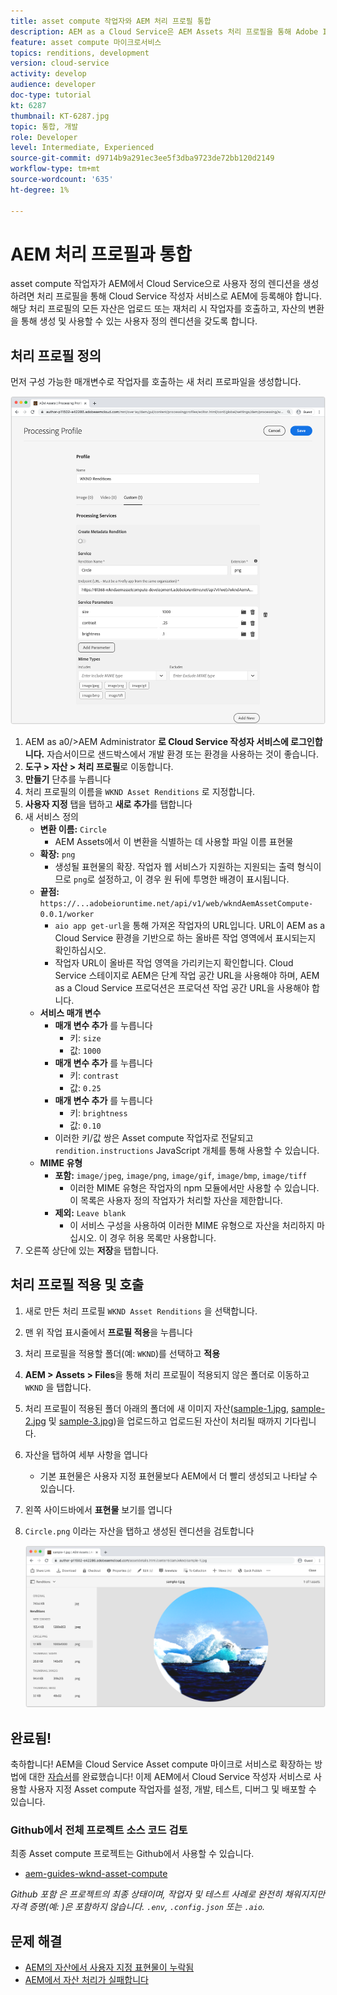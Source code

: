 ```yaml
---
title: asset compute 작업자와 AEM 처리 프로필 통합
description: AEM as a Cloud Service은 AEM Assets 처리 프로필을 통해 Adobe I/O Runtime에 배포된 Asset compute 작업자와 통합됩니다. 처리 프로필은 사용자 정의 작업자를 사용하여 특정 자산을 처리하고 작업자가 생성한 파일을 자산 변환으로 저장하도록 작성자 서비스에 구성됩니다.
feature: asset compute 마이크로서비스
topics: renditions, development
version: cloud-service
activity: develop
audience: developer
doc-type: tutorial
kt: 6287
thumbnail: KT-6287.jpg
topic: 통합, 개발
role: Developer
level: Intermediate, Experienced
source-git-commit: d9714b9a291ec3ee5f3dba9723de72bb120d2149
workflow-type: tm+mt
source-wordcount: '635'
ht-degree: 1%

---
```



# AEM 처리 프로필과 통합

asset compute 작업자가 AEM에서 Cloud Service으로 사용자 정의 렌디션을 생성하려면 처리 프로필을 통해 Cloud Service 작성자 서비스로 AEM에 등록해야 합니다. 해당 처리 프로필의 모든 자산은 업로드 또는 재처리 시 작업자를 호출하고, 자산의 변환을 통해 생성 및 사용할 수 있는 사용자 정의 렌디션을 갖도록 합니다.

## 처리 프로필 정의

먼저 구성 가능한 매개변수로 작업자를 호출하는 새 처리 프로파일을 생성합니다.

![처리 프로필](./assets/processing-profiles/new-processing-profile.png)

1. AEM as a0/>AEM Administrator __로 Cloud Service 작성자 서비스에 로그인합니다.__ 자습서이므로 샌드박스에서 개발 환경 또는 환경을 사용하는 것이 좋습니다.
1. __도구 > 자산 > 처리 프로필__&#x200B;로 이동합니다.
1. __만들기__ 단추를 누릅니다
1. 처리 프로필의 이름을 `WKND Asset Renditions` 로 지정합니다.
1. __사용자 지정__ 탭을 탭하고 __새로 추가__&#x200B;를 탭합니다
1. 새 서비스 정의
   + __변환 이름:__ `Circle`
      + AEM Assets에서 이 변환을 식별하는 데 사용할 파일 이름 표현물
   + __확장:__ `png`
      + 생성될 표현물의 확장. 작업자 웹 서비스가 지원하는 지원되는 출력 형식이므로 `png`로 설정하고, 이 경우 원 뒤에 투명한 배경이 표시됩니다.
   + __끝점:__ `https://...adobeioruntime.net/api/v1/web/wkndAemAssetCompute-0.0.1/worker`
      + `aio app get-url`을 통해 가져온 작업자의 URL입니다. URL이 AEM as a Cloud Service 환경을 기반으로 하는 올바른 작업 영역에서 표시되는지 확인하십시오.
      + 작업자 URL이 올바른 작업 영역을 가리키는지 확인합니다. Cloud Service 스테이지로 AEM은 단계 작업 공간 URL을 사용해야 하며, AEM as a Cloud Service 프로덕션은 프로덕션 작업 공간 URL을 사용해야 합니다.
   + __서비스 매개 변수__
      + __매개 변수 추가__ 를 누릅니다
         + 키: `size`
         + 값: `1000`
      + __매개 변수 추가__ 를 누릅니다
         + 키: `contrast`
         + 값: `0.25`
      + __매개 변수 추가__ 를 누릅니다
         + 키: `brightness`
         + 값: `0.10`
      + 이러한 키/값 쌍은 Asset compute 작업자로 전달되고 `rendition.instructions` JavaScript 개체를 통해 사용할 수 있습니다.
   + __MIME 유형__
      + __포함:__ `image/jpeg`,  `image/png`,  `image/gif`,  `image/bmp`,  `image/tiff`
         + 이러한 MIME 유형은 작업자의 npm 모듈에서만 사용할 수 있습니다. 이 목록은 사용자 정의 작업자가 처리할 자산을 제한합니다.
      + __제외:__ `Leave blank`
         + 이 서비스 구성을 사용하여 이러한 MIME 유형으로 자산을 처리하지 마십시오. 이 경우 허용 목록만 사용합니다.
1. 오른쪽 상단에 있는 __저장__&#x200B;을 탭합니다.

## 처리 프로필 적용 및 호출

1. 새로 만든 처리 프로필 `WKND Asset Renditions` 을 선택합니다.
1. 맨 위 작업 표시줄에서 __프로필 적용__&#x200B;을 누릅니다
1. 처리 프로필을 적용할 폴더(예: `WKND`)를 선택하고 __적용__
1. __AEM > Assets > Files__&#x200B;을 통해 처리 프로필이 적용되지 않은 폴더로 이동하고 `WKND` 을 탭합니다.
1. 처리 프로필이 적용된 폴더 아래의 폴더에 새 이미지 자산([sample-1.jpg](../assets/samples/sample-1.jpg), [sample-2.jpg](../assets/samples/sample-2.jpg) 및 [sample-3.jpg](../assets/samples/sample-3.jpg))을 업로드하고 업로드된 자산이 처리될 때까지 기다립니다.
1. 자산을 탭하여 세부 사항을 엽니다
   + 기본 표현물은 사용자 지정 표현물보다 AEM에서 더 빨리 생성되고 나타날 수 있습니다.
1. 왼쪽 사이드바에서 __표현물__ 보기를 엽니다
1. `Circle.png` 이라는 자산을 탭하고 생성된 렌디션을 검토합니다

   ![생성된 표현물](./assets/processing-profiles/rendition.png)

## 완료됨!

축하합니다! AEM을 Cloud Service Asset compute 마이크로 서비스로 확장하는 방법에 대한 [자습서](../overview.md)를 완료했습니다! 이제 AEM에서 Cloud Service 작성자 서비스로 사용할 사용자 지정 Asset compute 작업자를 설정, 개발, 테스트, 디버그 및 배포할 수 있습니다.

### Github에서 전체 프로젝트 소스 코드 검토

최종 Asset compute 프로젝트는 Github에서 사용할 수 있습니다.

+ [aem-guides-wknd-asset-compute](https://github.com/adobe/aem-guides-wknd-asset-compute)

_Github 포함 은 프로젝트의 최종 상태이며, 작업자 및 테스트 사례로 완전히 채워지지만 자격 증명(예: )은 포함하지 않습니다. `.env`,  `.config.json` 또는  `.aio`._

## 문제 해결

+ [AEM의 자산에서 사용자 지정 표현물이 누락됨](../troubleshooting.md#custom-rendition-missing-from-asset)
+ [AEM에서 자산 처리가 실패합니다](../troubleshooting.md#asset-processing-fails)
